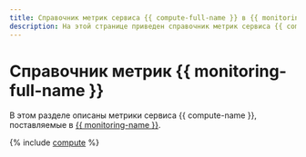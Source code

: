 ```yaml
---
title: Справочник метрик сервиса {{ compute-full-name }} в {{ monitoring-full-name }}
description: На этой странице приведен справочник метрик сервиса {{ compute-name }}, поставляемых в {{ monitoring-full-name }}.
---
```


# Справочник метрик {{ monitoring-full-name }}

В этом разделе описаны метрики сервиса {{ compute-name }}, поставляемые в [{{ monitoring-name }}](../monitoring/).

{% include [compute](../_includes/monitoring/metrics-ref/compute.md) %}